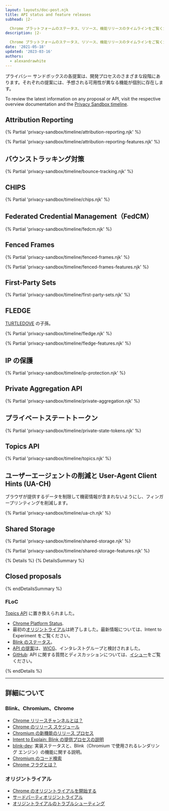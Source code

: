 ```yaml
---
layout: layouts/doc-post.njk
title: API status and feature releases
subhead: |2-

  Chrome プラットフォームのステータス、リソース、機能リリースのタイムラインをご覧ください。
description: |2-

  Chrome プラットフォームのステータス、リソース、機能リリースのタイムラインをご覧ください。
date: '2021-05-18'
updated: '2023-03-16'
authors:
  - alexandrawhite
---
```


プライバシー サンドボックスの各提案は、開発プロセスのさまざまな段階にあります。それぞれの提案には、予想される可用性が異なる機能が個別に存在します。

To review the latest information on any proposal or API, visit the respective overview documentation and the [Privacy Sandbox timeline](https://privacysandbox.com/open-web/).

## Attribution Reporting

{% Partial 'privacy-sandbox/timeline/attribution-reporting.njk' %}

{% Partial 'privacy-sandbox/timeline/attribution-reporting-features.njk' %}

## バウンストラッキング対策

{% Partial 'privacy-sandbox/timeline/bounce-tracking.njk' %}

## CHIPS

{% Partial 'privacy-sandbox/timeline/chips.njk' %}

## <a>Federated Credential Management（FedCM）</a>

{% Partial 'privacy-sandbox/timeline/fedcm.njk' %}

## Fenced Frames

{% Partial 'privacy-sandbox/timeline/fenced-frames.njk' %}

{% Partial 'privacy-sandbox/timeline/fenced-frames-features.njk' %}

## First-Party Sets

{% Partial 'privacy-sandbox/timeline/first-party-sets.njk' %}

## FLEDGE

[TURTLEDOVE](https://github.com/WICG/turtledove) の子孫。

{% Partial 'privacy-sandbox/timeline/fledge.njk' %}

{% Partial 'privacy-sandbox/timeline/fledge-features.njk' %}

## IP の保護

{% Partial 'privacy-sandbox/timeline/ip-protection.njk' %}

## Private Aggregation API

{% Partial 'privacy-sandbox/timeline/private-aggregation.njk' %}

## プライベートステートトークン

{% Partial 'privacy-sandbox/timeline/private-state-tokens.njk' %}

## Topics API

{% Partial 'privacy-sandbox/timeline/topics.njk' %}

## ユーザーエージェントの削減と User-Agent Client Hints (UA-CH)

ブラウザが提供するデータを制限して機密情報が含まれないようにし、フィンガープリンティングを削減します。

{% Partial 'privacy-sandbox/timeline/ua-ch.njk' %}

## Shared Storage

{% Partial 'privacy-sandbox/timeline/shared-storage.njk' %}

{% Partial 'privacy-sandbox/timeline/shared-storage-features.njk' %}

{% Details %} {% DetailsSummary %}

## Closed proposals

{% endDetailsSummary %}

### FLoC

[Topics API](#topics) に置き換えられました。

- [Chrome Platform Status](https://www.chromestatus.com/features/5710139774468096).
- 最初の[オリジントライアル](https://groups.google.com/a/chromium.org/g/blink-dev/c/MmijXrmwrJs)は終了しました。最新情報については、<a>Intent to Experiment</a> をご覧ください。
- [Blink のステータス](https://groups.google.com/a/chromium.org/g/blink-dev/search?q=floc)。
- [API の提案](https://github.com/WICG/floc)は、[WICG](https://www.w3.org/community/wicg/)、インタレストグループと検討されました。
- [GitHub](https://github.com/WICG/floc): API に関する質問とディスカッションについては、[イシュー](https://github.com/WICG/floc/issues)をご覧ください。

{% endDetails %}

---

## 詳細について

### Blink、Chromium、Chrome

- [Chrome リリースチャンネルとは？](/docs/web-platform/chrome-release-channels/)
- [Chrome のリリース スケジュール](https://www.chromestatus.com/features/schedule)
- [Chromium の新機能のリリース プロセス](https://www.chromium.org/blink/launching-features)
- [Intent to Explain: Blink の提供プロセスの説明](https://www.youtube.com/watch?time_continue=291&v=y3EZx_b-7tk)
- [blink-dev](https://groups.google.com/a/chromium.org/g/blink-dev/): 実装ステータスと、Blink（Chromium で使用されるレンダリング エンジン）の機能に関する説明。
- [Chromium のコード検索](https://source.chromium.org/)
- [Chrome フラグとは？](/docs/web-platform/chrome-flags/)

### オリジントライアル

- [Chrome のオリジントライアルを開始する](/docs/web-platform/origin-trials/)
- [サードパーティオリジントライアル](/docs/web-platform/third-party-origin-trials/)
- [オリジントライアルのトラブルシューティング](/docs/web-platform/origin-trial-troubleshooting/)
